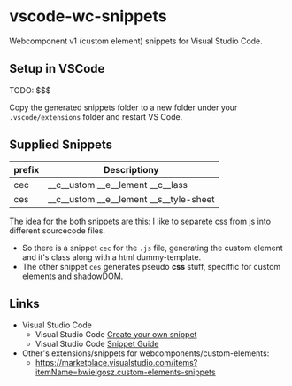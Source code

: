 # vscode-wc-snippets

Webcomponent v1 (custom element) snippets for Visual Studio Code.

## Setup in VSCode

TODO: $$$

Copy the generated snippets folder to a new folder under your ``.vscode/extensions`` folder and restart VS Code.

## Supplied Snippets

| prefix | Descriptiony |
| --- | --- |
| cec | __c__ustom __e__lement __c__lass |
| ces | __c__ustom __e__lement __s__tyle-sheet |

The idea for the both snippets are this:
I like to separete css from js into different sourcecode files.

* So there is a snippet ``cec`` for the ``.js`` file, generating the custom element and it's class along with a html dummy-template.  
* The other snippet ``ces`` generates pseudo __css__ stuff, speciffic for custom elements and shadowDOM.


## Links

* Visual Studio Code
  + Visual Studio Code [Create your own snippet](https://code.visualstudio.com/docs/editor/userdefinedsnippets)
  + Visual Studio Code [Snippet Guide](https://code.visualstudio.com/api/language-extensions/snippet-guide)
* Other's extensions/snippets for webcomponents/custom-elements:
  + https://marketplace.visualstudio.com/items?itemName=bwielgosz.custom-elements-snippets